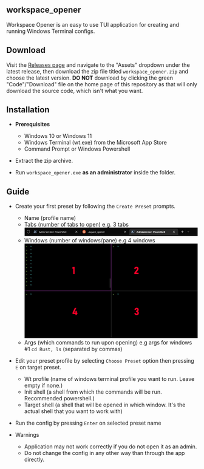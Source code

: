 ## workspace_opener

Workspace Opener is an easy to use TUI application for creating and running Windows Terminal configs.

## Download

Visit the [Releases page](https://github.com/Sh-u/workspace_opener/releases) and navigate to the "Assets" dropdown under the latest release, then download the zip file titled `workspace_opener.zip` and choose the latest version.
**DO NOT** download by clicking the green "Code"/"Download" file on the home page of this repository as that will only download the source code, which isn't what you want.

## Installation

- **Prerequisites**
  * Windows 10 or Windows 11
  * Windows Terminal (wt.exe) from the Microsoft App Store
  * Command Prompt or Windows Powershell

- Extract the zip archive.

- Run `workspace_opener.exe` **as an administrator** inside the folder.

## Guide

- Create your first preset by following the `Create Preset` prompts.
  * Name (profile name)
  * Tabs (number of tabs to open)
  e.g. 3 tabs
  ![wt_tabs](assets/wt_tabs.png)
  * Windows (number of windows/pane)
  e.g 4 windows
  ![wt_windows](assets/wt_windows.png)
  * Args (which commands to run upon opening)
  e.g args for windows #1 `cd Rust, ls` (separated by commas)

- Edit your preset profile by selecting `Choose Preset` option then pressing `E` on target preset.
  * Wt profile (name of windows terminal profile you want to run. Leave empty if none.)
  * Init shell (a shell from which the commands will be run. Recommended powershell.)
  * Target shell (a shell that will be opened in which window. It's the actual shell that you want to work with)

- Run the config by pressing `Enter` on selected preset name
  
- Warnings
  * Application may not work correctly if you do not open it as an admin.
  * Do not change the config in any other way than through the app directly.


